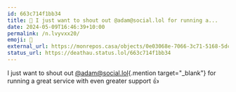 ```yaml
---
id: 663c714f1bb34
title: 💜 I just want to shout out @adam@social.lol for running a...
date: 2024-05-09T16:46:39+10:00
permalink: /n.lvyvxx20/
emoji: 💜
external_url: https://monrepos.casa/objects/0e03068e-7066-3c71-5168-5dc610723012
status_url: https://deathau.status.lol/663c714f1bb34
---
```


I just want to shout out [@adam@social.lol](https://social.lol/@adam){.mention target="_blank"} for running a great service with even greater support 👍
